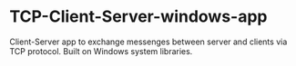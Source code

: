 # TCP-Client-Server-windows-app
 Client-Server app to exchange messenges between server and clients via TCP protocol. Built on Windows system libraries.
